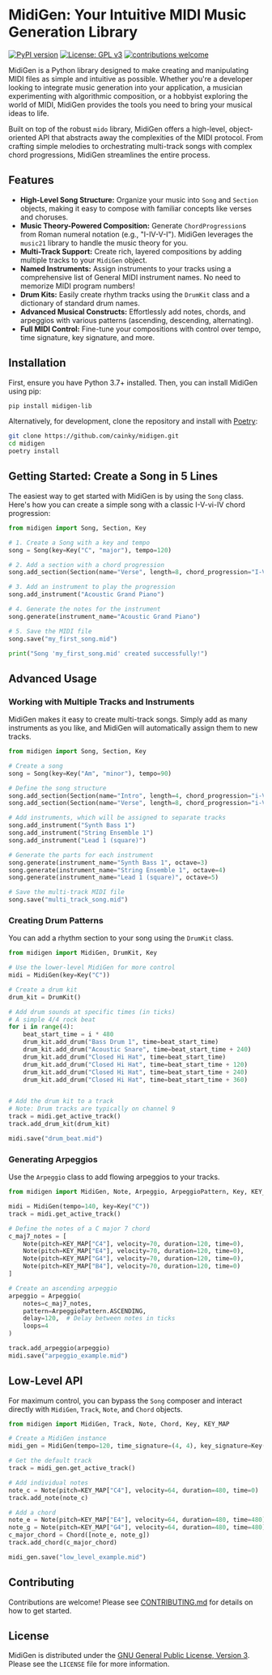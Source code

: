 # MidiGen: Your Intuitive MIDI Music Generation Library

[![PyPI version](https://badge.fury.io/py/midigen-lib.svg)](https://badge.fury.io/py/midigen-lib)
[![License: GPL v3](https://img.shields.io/badge/License-GPLv3-blue.svg)](https://www.gnu.org/licenses/gpl-3.0)
[![contributions welcome](https://img.shields.io/badge/contributions-welcome-brightgreen.svg?style=flat)](https://github.com/cainky/midigen/issues)

MidiGen is a Python library designed to make creating and manipulating MIDI files as simple and intuitive as possible. Whether you're a developer looking to integrate music generation into your application, a musician experimenting with algorithmic composition, or a hobbyist exploring the world of MIDI, MidiGen provides the tools you need to bring your musical ideas to life.

Built on top of the robust `mido` library, MidiGen offers a high-level, object-oriented API that abstracts away the complexities of the MIDI protocol. From crafting simple melodies to orchestrating multi-track songs with complex chord progressions, MidiGen streamlines the entire process.

## Features

-   **High-Level Song Structure:** Organize your music into `Song` and `Section` objects, making it easy to compose with familiar concepts like verses and choruses.
-   **Music Theory-Powered Composition:** Generate `ChordProgression`s from Roman numeral notation (e.g., "I-IV-V-I"). MidiGen leverages the `music21` library to handle the music theory for you.
-   **Multi-Track Support:** Create rich, layered compositions by adding multiple tracks to your `MidiGen` object.
-   **Named Instruments:** Assign instruments to your tracks using a comprehensive list of General MIDI instrument names. No need to memorize MIDI program numbers!
-   **Drum Kits:** Easily create rhythm tracks using the `DrumKit` class and a dictionary of standard drum names.
-   **Advanced Musical Constructs:** Effortlessly add notes, chords, and arpeggios with various patterns (ascending, descending, alternating).
-   **Full MIDI Control:** Fine-tune your compositions with control over tempo, time signature, key signature, and more.

## Installation

First, ensure you have Python 3.7+ installed. Then, you can install MidiGen using pip:

```bash
pip install midigen-lib
```

Alternatively, for development, clone the repository and install with [Poetry](https://python-poetry.org/):

```bash
git clone https://github.com/cainky/midigen.git
cd midigen
poetry install
```

## Getting Started: Create a Song in 5 Lines

The easiest way to get started with MidiGen is by using the `Song` class. Here's how you can create a simple song with a classic I-V-vi-IV chord progression:

```python
from midigen import Song, Section, Key

# 1. Create a Song with a key and tempo
song = Song(key=Key("C", "major"), tempo=120)

# 2. Add a section with a chord progression
song.add_section(Section(name="Verse", length=8, chord_progression="I-V-vi-IV"))

# 3. Add an instrument to play the progression
song.add_instrument("Acoustic Grand Piano")

# 4. Generate the notes for the instrument
song.generate(instrument_name="Acoustic Grand Piano")

# 5. Save the MIDI file
song.save("my_first_song.mid")

print("Song 'my_first_song.mid' created successfully!")
```

## Advanced Usage

### Working with Multiple Tracks and Instruments

MidiGen makes it easy to create multi-track songs. Simply add as many instruments as you like, and MidiGen will automatically assign them to new tracks.

```python
from midigen import Song, Section, Key

# Create a song
song = Song(key=Key("Am", "minor"), tempo=90)

# Define the song structure
song.add_section(Section(name="Intro", length=4, chord_progression="i-VI-III-VII"))
song.add_section(Section(name="Verse", length=8, chord_progression="i-VI-III-VII-i-VI-iv-V"))

# Add instruments, which will be assigned to separate tracks
song.add_instrument("Synth Bass 1")
song.add_instrument("String Ensemble 1")
song.add_instrument("Lead 1 (square)")

# Generate the parts for each instrument
song.generate(instrument_name="Synth Bass 1", octave=3)
song.generate(instrument_name="String Ensemble 1", octave=4)
song.generate(instrument_name="Lead 1 (square)", octave=5)

# Save the multi-track MIDI file
song.save("multi_track_song.mid")
```

### Creating Drum Patterns

You can add a rhythm section to your song using the `DrumKit` class.

```python
from midigen import MidiGen, DrumKit, Key

# Use the lower-level MidiGen for more control
midi = MidiGen(key=Key("C"))

# Create a drum kit
drum_kit = DrumKit()

# Add drum sounds at specific times (in ticks)
# A simple 4/4 rock beat
for i in range(4):
    beat_start_time = i * 480
    drum_kit.add_drum("Bass Drum 1", time=beat_start_time)
    drum_kit.add_drum("Acoustic Snare", time=beat_start_time + 240)
    drum_kit.add_drum("Closed Hi Hat", time=beat_start_time)
    drum_kit.add_drum("Closed Hi Hat", time=beat_start_time + 120)
    drum_kit.add_drum("Closed Hi Hat", time=beat_start_time + 240)
    drum_kit.add_drum("Closed Hi Hat", time=beat_start_time + 360)


# Add the drum kit to a track
# Note: Drum tracks are typically on channel 9
track = midi.get_active_track()
track.add_drum_kit(drum_kit)

midi.save("drum_beat.mid")
```

### Generating Arpeggios

Use the `Arpeggio` class to add flowing arpeggios to your tracks.

```python
from midigen import MidiGen, Note, Arpeggio, ArpeggioPattern, Key, KEY_MAP

midi = MidiGen(tempo=140, key=Key("C"))
track = midi.get_active_track()

# Define the notes of a C major 7 chord
c_maj7_notes = [
    Note(pitch=KEY_MAP["C4"], velocity=70, duration=120, time=0),
    Note(pitch=KEY_MAP["E4"], velocity=70, duration=120, time=0),
    Note(pitch=KEY_MAP["G4"], velocity=70, duration=120, time=0),
    Note(pitch=KEY_MAP["B4"], velocity=70, duration=120, time=0)
]

# Create an ascending arpeggio
arpeggio = Arpeggio(
    notes=c_maj7_notes,
    pattern=ArpeggioPattern.ASCENDING,
    delay=120,  # Delay between notes in ticks
    loops=4
)

track.add_arpeggio(arpeggio)
midi.save("arpeggio_example.mid")
```

## Low-Level API

For maximum control, you can bypass the `Song` composer and interact directly with `MidiGen`, `Track`, `Note`, and `Chord` objects.

```python
from midigen import MidiGen, Track, Note, Chord, Key, KEY_MAP

# Create a MidiGen instance
midi_gen = MidiGen(tempo=120, time_signature=(4, 4), key_signature=Key("C"))

# Get the default track
track = midi_gen.get_active_track()

# Add individual notes
note_c = Note(pitch=KEY_MAP["C4"], velocity=64, duration=480, time=0)
track.add_note(note_c)

# Add a chord
note_e = Note(pitch=KEY_MAP["E4"], velocity=64, duration=480, time=480)
note_g = Note(pitch=KEY_MAP["G4"], velocity=64, duration=480, time=480)
c_major_chord = Chord([note_e, note_g])
track.add_chord(c_major_chord)

midi_gen.save("low_level_example.mid")
```

## Contributing

Contributions are welcome! Please see [CONTRIBUTING.md](CONTRIBUTING.md) for details on how to get started.

## License

MidiGen is distributed under the [GNU General Public License, Version 3](LICENSE). Please see the `LICENSE` file for more information.
